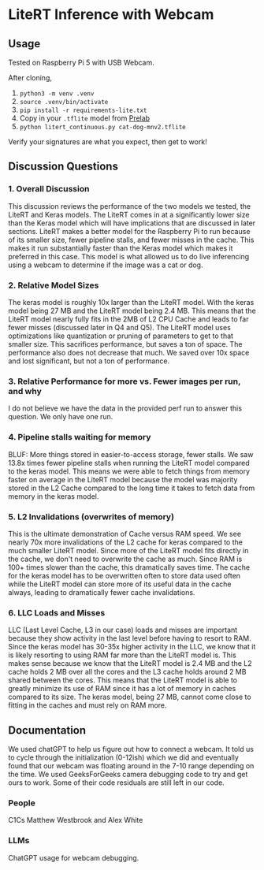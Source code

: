 # LiteRT Inference with Webcam

## Usage

Tested on Raspberry Pi 5 with USB Webcam.

After cloning,

1. `python3 -m venv .venv`
2. `source .venv/bin/activate`
3. `pip install -r requirements-lite.txt`
4. Copy in your `.tflite` model from [Prelab](https://usafa-ece.github.io/ece386-book/b3-devboard/lab-cat-dog.html#pre-lab)
5. `python litert_continuous.py cat-dog-mnv2.tflite`

Verify your signatures are what you expect, then get to work!

## Discussion Questions
### 1. Overall Discussion
This discussion reviews the performance of the two models we tested, the LiteRT and Keras models. The LiteRT comes in at a significantly lower size than the Keras model which will have implications that are discussed in later sections. LiteRT makes a better model for the Raspberry Pi to run because of its smaller size, fewer pipeline stalls, and fewer misses in the cache. This makes it run substantially faster than the Keras model which makes it preferred in this case. This model is what allowed us to do live inferencing using a webcam to determine if the image was a cat or dog. 
### 2. Relative Model Sizes
The keras model is roughly 10x larger than the LiteRT model. With the keras model being 27 MB and the LiteRT model being 2.4 MB. This means that the LiteRT model nearly fully fits in the 2MB of L2 CPU Cache and leads to far fewer misses (discussed later in Q4 and Q5). The LiteRT model uses optimizations like quantization or pruning of parameters to get to that smaller size. This sacrifices performance, but saves a ton of space. The performance also does not decrease that much. We saved over 10x space and lost significant, but not a ton of performance.  
### 3. Relative Performance for more vs. Fewer images per run, and why
I do not believe we have the data in the provided perf run to answer this question. We only have one run.
### 4. Pipeline stalls waiting for memory
BLUF: More things stored in easier-to-access storage, fewer stalls. 
We saw 13.8x times fewer pipeline stalls when running the LiteRT model compared to the keras model. This means we were able to fetch things from memory faster on average in the LiteRT model because the model was majority stored in the L2 Cache compared to the long time it takes to fetch data from memory in the keras model. 
### 5. L2 Invalidations (overwrites of memory)
This is the ultimate demonstration of Cache versus RAM speed. We see nearly 70x more invalidations of the L2 cache for keras compared to the much smaller LiteRT model. Since more of the LiteRT model fits directly in the cache, we don't need to overwrite the cache as much. Since RAM is 100+ times slower than the cache, this dramatically saves time. The cache for the keras model has to be overwritten often to store data used often while the LiteRT model can store more of its useful data in the cache always, leading to dramatically fewer cache invalidations. 
### 6. LLC Loads and Misses
LLC (Last Level Cache, L3 in our case) loads and misses are important because they show activity in the last level before having to resort to RAM. Since the keras model has 30-35x higher activity in the LLC, we know that it is likely resorting to using RAM far more than the LiteRT model is. This makes sense because we know that the LiteRT model is 2.4 MB and the L2 cache holds 2 MB over all the cores and the L3 cache holds around 2 MB shared between the cores. This means that the LiteRT model is able to greatly minimize its use of RAM since it has a lot of memory in caches compared to its size. The keras model, being 27 MB, cannot come close to fitting in the caches and must rely on RAM more. 

## Documentation
We used chatGPT to help us figure out how to connect a webcam. It told us to cycle through the initialization (0-12ish) which we did and eventually found that our webcam was floating around in the 7-10 range depending on the time. We used GeeksForGeeks camera debugging code to try and get ours to work. Some of their code residuals are still left in our code. 

### People
C1Cs Matthew Westbrook and Alex White

### LLMs
ChatGPT usage for webcam debugging.
